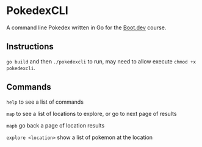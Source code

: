 # PokedexCLI

A command line Pokedex written in Go for the [Boot.dev](https://boot.dev) course. 

## Instructions
`go build` and then `./pokedexcli` to run, may need to allow execute `chmod +x pokedexcli`. 

## Commands
`help` to see a list of commands

`map` to see a list of locations to explore, or go to next page of results

`mapb` go back a page of location results

`explore <location>` show a list of pokemon at the location
